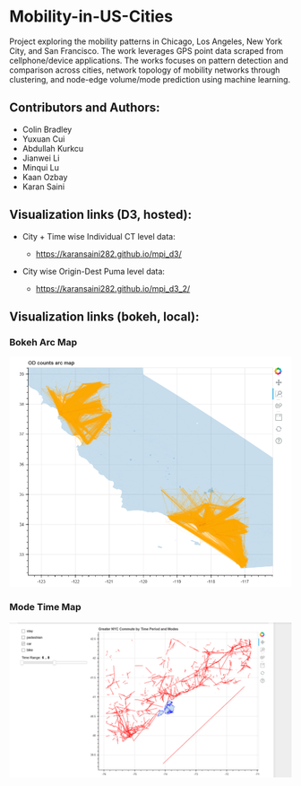 # Mobility-in-US-Cities
Project exploring the mobility patterns in Chicago, Los Angeles, New York City, and San Francisco. The work leverages GPS point data scraped from cellphone/device applications. The works focuses on pattern detection and comparison across cities, network topology of mobility networks through clustering, and node-edge volume/mode prediction using machine learning.

## Contributors and Authors:

- Colin Bradley
- Yuxuan Cui
- Abdullah Kurkcu 
- Jianwei Li
- Minqui Lu
- Kaan Ozbay
- Karan Saini

## Visualization links (D3, hosted):

- City + Time wise Individual CT level data:
  - https://karansaini282.github.io/mpi_d3/
  
- City wise Origin-Dest Puma level data:
  - https://karansaini282.github.io/mpi_d3_2/

## Visualization links (bokeh, local):

### Bokeh Arc Map
![](Bokeh_Arc_Map.png)

### Mode Time Map
![](Bokeh_Mode_Time.png)
